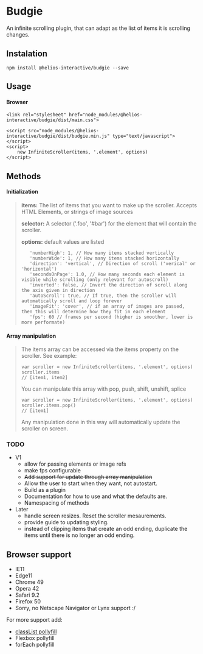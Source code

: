 # Budgie

An infinite scrolling plugin, that can adapt as the list of items it is scrolling changes.

## Instalation

```$xslt
npm install @helios-interactive/budgie --save
```

## Usage

#### Browser

```
<link rel="stylesheet" href="node_modules/@helios-interactive/budgie/dist/main.css">

<script src="node_modules/@helios-interactive/budgie/dist/budgie.min.js" type="text/javascript"></script>
<script>
    new InfiniteScroller(items, '.element', options)
</script>
```

## Methods

#### Initialization

> **items:** The list of items that you want to make up the scroller. Accepts HTML Elements, or strings of image sources
>
> **selector:** A selector ('.foo', '#bar') for the element that will contain the scroller.
>
> **options:** default values are listed
>
> ```
>    'numberHigh': 1, // How many items stacked vertically
>    'numberWide': 1, // How many items stacked horizontally
>    'direction': 'vertical', // Direction of scroll ('verical' or 'horizontal')
>    'secondsOnPage': 1.0, // How many seconds each element is visible while scrolling (only relevant for autoscroll)
>    'inverted': false, // Invert the direction of scroll along the axis given in direction
>    'autoScroll': true, // If true, then the scroller will automatically scroll and loop forever
>    'imageFit': 'cover', // if an array of images are passed, then this will determine how they fit in each element
>    'fps': 60 // frames per second (higher is smoother, lower is more performate)
> ```

#### Array manipulation

> The items array can be accessed via the items property on the scroller. See example:
>```
> var scroller = new InfiniteScroller(items, '.element', options)
> scroller.items
> // [item1, item2]
>```
>
> You can manipulate this array with pop, push, shift, unshift, splice
>```
> var scroller = new InfiniteScroller(items, '.element', options)
> scroller.items.pop()
> // [item1]
>```
> Any manipulation done in this way will automatically update the scroller on screen.


### TODO
* V1
    * allow for passing elements or image refs
    * make fps configurable
    * ~~Add support for update through array manipulation~~
    * Allow the user to start when they want, not autostart.
    * Build as a plugin
    * Documentation for how to use and what the defaults are.
    * Namespacing of methods
* Later
    * handle screen resizes. Reset the scroller mesaurements.
    * provide guide to updating styling.
    * instead of clipping items that create an odd ending, duplicate the items until there is no longer an odd ending.

## Browser support

 - IE11
 - Edge11
 - Chrome 49
 - Opera 42
 - Safari 9.2
 - Firefox 50
 - Sorry, no Netscape Navigator or Lynx support :/

For more support add:
 - [classList pollyfill](https://github.com/eligrey/classList.js)
 - Flexbox pollyfill
 - forEach pollyfill
